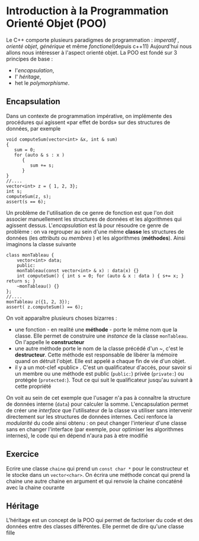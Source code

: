 Introduction à la Programmation Orienté Objet (POO)
===================================================
Le C++ comporte plusieurs paradigmes de programmation : *imperatif* , *orienté objet*, *générique* et même
*fonctionel*(depuis c++11)
Aujourd'hui nous allons nous intéresser à l'aspect orienté objet. La POO est fondé sur 3 principes de base :  
 - l'*encapsulation*, 
 - l' *héritage*, 
 - het le *polymorphisme*.

Encapsulation
----------------
Dans un contexte de programmation impérative, on implémente des procédures qui agissent «par effet de bords» 
sur des structures de données, par exemple
    

    void computeSum(vector<int> &x, int & sum)
    {
       sum = 0; 
       for (auto & s : x )
          {
             sum += s;
          }
    }
    //....
    vector<int> z = { 1, 2, 3};
    int s;
    computeSum(z, s);
    assert(s == 6);


Un problème de l'utilisation de ce genre de fonction est que l'on doit associer manuellement les structures de données et 
les algorithmes qui agissent dessus. L'*encapsulation* est là pour résoudre ce genre de problème : on va regrouper 
au sein d'une même **classe** les structures de données (les *attributs* ou *membres* ) et les algorithmes (**méthodes**). 
Ainsi imaginons la classe suivante


    class monTableau {
        vector<int> data;
        public:
        monTableau(const vector<int> & x) : data(x) {}
        int computeSum() { int s = 0; for (auto & x : data ) { s+= x; } return s; }
        ~monTableau() {}
    };
    //....
    monTableau z({1, 2, 3});
    assert( z.computeSum() == 6);


On voit apparaître plusieurs choses bizarres :
 - une fonction  - en realité une **méthode** - porte le même nom que la classe. Elle permet de construire une _instance_ 
 de la classe `monTableau`. On l'appelle le **constructeur**
 - une autre méthode porte le nom de la classe précédé d'un ~, c'est le **destructeur**. Cette méthode est responsable
 de libérer la mémoire quand on détruit l'objet. Elle est appelé a chaque fin de vie d'un objet.
 - il y a un mot-clef «public» . C'est un qualificateur d'accés, pour savoir si un membre ou une méthode est public (`public:`)
 privée (`private:`) ou protégée (`protected:`). Tout ce qui suit le qualificateur jusqu'au suivant à cette propriété

On voit au sein de cet exemple que l'usager n'a pas à connaître la structure de données interne (`data`) pour calculer 
la somme. L'encapsulation permet de créer une _interface_ que l'utilisateur de la classe va utiliser sans intervenir directement
sur les structures de données internes. Ceci renforce la _modularité_ du code ainsi obtenu : on peut changer l'interieur d'une 
classe sans en changer l'interface (par exemple, pour optimiser les algorithmes internes), le code qui en dépend n'aura pas à etre modifié 
## Exercice 
Ecrire une classe `chaine` qui prend un `const char *` pour le constructeur et le stocke dans un `vector<char>`. On écrira 
une méthode concat qui prend la chaine une autre chaine en argument et qui renvoie la chaine concaténé avec la chaine courante

Héritage 
--------
L'héritage est un concept de la POO qui permet de factoriser du code et des données entre des classes différentes. Elle permet
de dire qu'une classe fille

